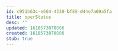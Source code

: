 ```yaml
---
id: c951b63c-e664-4330-bf89-d44e7a69a5fa
title: operStatus
desc: ''
updated: 1618573870806
created: 1618573870806
stub: true
---
```



